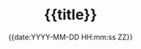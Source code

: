 ---
title: '{{title}}'
description: ''
date: '{{date:YYYY-MM-DD HH:mm:ss ZZ}}'
categories: []
tags: []
published: false
img_path: /assets/
---